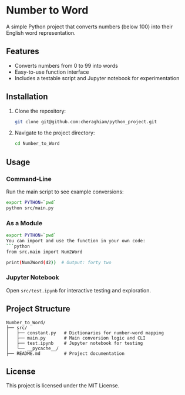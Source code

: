 # Number to Word

A simple Python project that converts numbers (below 100) into their English word representation.

## Features

- Converts numbers from 0 to 99 into words
- Easy-to-use function interface
- Includes a testable script and Jupyter notebook for experimentation

## Installation

1. Clone the repository:
   ```bash
   git clone git@github.com:cheraghiam/python_project.git
   ```
2. Navigate to the project directory:
   ```bash
   cd Number_to_Word
   ```

## Usage

### Command-Line

Run the main script to see example conversions:
```bash
export PYTHON=`pwd`
python src/main.py
```

### As a Module

```bash
export PYTHON=`pwd`
You can import and use the function in your own code:
```python
from src.main import Num2Word

print(Num2Word(42))  # Output: forty two
```

### Jupyter Notebook

Open `src/test.ipynb` for interactive testing and exploration.

## Project Structure

```
Number_to_Word/
├── src/
│   ├── constant.py   # Dictionaries for number-word mapping
│   ├── main.py       # Main conversion logic and CLI
│   ├── test.ipynb    # Jupyter notebook for testing
│   └── __pycache__/
├── README.md         # Project documentation
```

## License

This project is licensed under the MIT License.